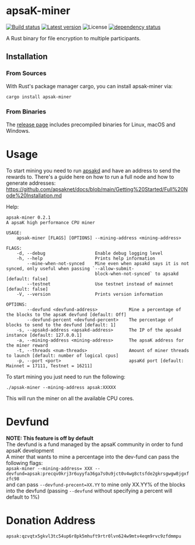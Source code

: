 # apsaK-miner
[![Build status](https://github.com/elichai/apsak-miner/workflows/ci/badge.svg)](https://github.com/elichai/apsak-miner/actions)
[![Latest version](https://img.shields.io/crates/v/apsak-miner.svg)](https://crates.io/crates/apsak-miner)
![License](https://img.shields.io/crates/l/apsak-miner.svg)
[![dependency status](https://deps.rs/repo/github/elichai/apsak-miner/status.svg)](https://deps.rs/repo/github/elichai/apsak-miner)

A Rust binary for file encryption to multiple participants. 


## Installation
### From Sources
With Rust's package manager cargo, you can install apsak-miner via:

```sh
cargo install apsak-miner
```

### From Binaries
The [release page](https://github.com/elichai/apsak-miner/releases) includes precompiled binaries for Linux, macOS and Windows.


# Usage
To start mining you need to run [apsakd](https://github.com/apsaknet/apsakd) and have an address to send the rewards to.
There's a guide here on how to run a full node and how to generate addresses: https://github.com/apsaknet/docs/blob/main/Getting%20Started/Full%20Node%20Installation.md

Help:
```
apsak-miner 0.2.1
A apsaK high performance CPU miner

USAGE:
    apsak-miner [FLAGS] [OPTIONS] --mining-address <mining-address>

FLAGS:
    -d, --debug                   Enable debug logging level
    -h, --help                    Prints help information
        --mine-when-not-synced    Mine even when apsakd says it is not synced, only useful when passing `--allow-submit-
                                  block-when-not-synced` to apsakd  [default: false]
        --testnet                 Use testnet instead of mainnet [default: false]
    -V, --version                 Prints version information

OPTIONS:
        --devfund <devfund-address>            Mine a percentage of the blocks to the apsaK devfund [default: Off]
        --devfund-percent <devfund-percent>    The percentage of blocks to send to the devfund [default: 1]
    -s, --apsakd-address <apsakd-address>      The IP of the apsakd instance [default: 127.0.0.1]
    -a, --mining-address <mining-address>      The apsaK address for the miner reward
    -t, --threads <num-threads>                Amount of miner threads to launch [default: number of logical cpus]
    -p, --port <port>                          apsaKd port [default: Mainnet = 17111, Testnet = 16211]
```

To start mining you just need to run the following:

`./apsak-miner --mining-address apsak:XXXXX`

This will run the miner on all the available CPU cores.

# Devfund
**NOTE: This feature is off by default** <br>
The devfund is a fund managed by the apsaK community in order to fund apsaK development <br>
A miner that wants to mine a percentage into the dev-fund can pass the following flags: <br>
`apsak-miner --mining-address= XXX --devfund=apsak:precqv0krj3r6uyyfa36ga7s0u9jct0v4wg8ctsfde2gkrsgwgw8jgxfzfc98` <br>
and can pass `--devfund-precent=XX.YY` to mine only XX.YY% of the blocks into the devfund (passing `--devfund` without specifying a percent will default to 1%)

# Donation Address
`apsak:qzvqtx5gkvl3tc54up6r8pk5mhuft9rtr0lvn624w9mtv4eqm9rvc9zfdmmpu`